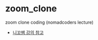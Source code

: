 # zoom_clone

zoom clone coding (nomadcoders lecture)

-   [니꼬쌤 강의 참고](https://nomadcoders.co/noom)
